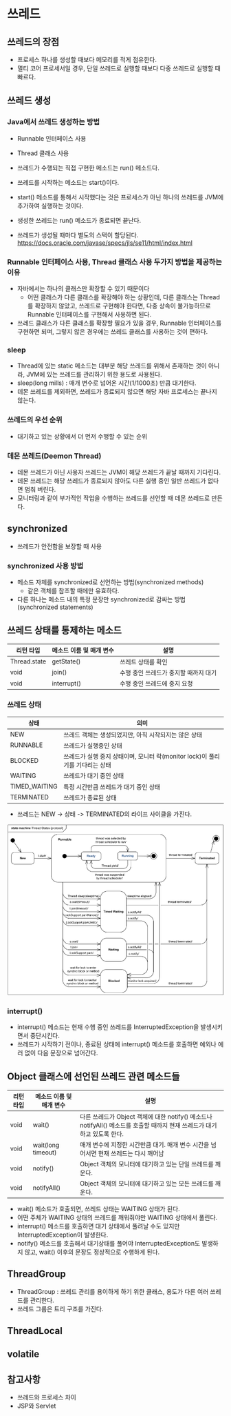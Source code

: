 # 쓰레드
## 쓰레드의 장점
* 프로세스 하나를 생성할 때보다 메모리를 적게 점유한다.
* 멀티 코어 프로세서일 경우, 단일 쓰레드로 실행할 때보다 다중 쓰레드로 실행할 때 빠르다.

## 쓰레드 생성
### Java에서 쓰레드 생성하는 방법
* Runnable 인터페이스 사용
* Thread 클래스 사용
* 쓰레드가 수행되는 직접 구현한 메소드는 run() 메소드다.
* 쓰레드를 시작하는 메소드는 start()이다.
* start() 메소드를 통해서 시작했다는 것은 프로세스가 아닌 하나의 쓰레드를 JVM에 추가하여 실행하는 것이다.
* 생성한 쓰레드는 run() 메소드가 종료되면 끝난다.

* 쓰레드가 생성될 때마다 별도의 스택이 할당된다.
https://docs.oracle.com/javase/specs/jls/se11/html/index.html

### Runnable 인터페이스 사용, Thread 클래스 사용 두가지 방법을 제공하는 이유
* 자바에서는 하나의 클래스만 확장할 수 있기 때문이다
    * 어떤 클래스가 다른 클래스를 확장해야 하는 상황인데, 다른 클래스는 Thread를 확장하지 않았고, 쓰레드로 구현해야 한다면, 다중 상속이 불가능하므로 Runnable 인터페이스를 구현해서 사용하면 된다.
* 쓰레드 클래스가 다른 클래스를 확장할 필요가 있을 경우, Runnable 인터페이스를 구현하면 되며, 그렇지 않은 경우에는 쓰레드 클래스를 사용하는 것이 편하다.

### sleep
* Thread에 있는 static 메소드는 대부분 해당 쓰레드를 위해서 존재하는 것이 아니라, JVM에 있는 쓰레드를 관리하기 위한 용도로 사용된다.
* sleep(long mills) : 매개 변수로 넘어온 시간(1/1000초) 만큼 대기한다.
* 데몬 쓰레드를 제외하면, 쓰레드가 종료되지 않으면 해당 자바 프로세스는 끝나지 않는다.

### 쓰레드의 우선 순위
* 대기하고 있는 상황에서 더 먼저 수행할 수 있는 순위

### 데몬 쓰레드(Deemon Thread)
* 데몬 쓰레드가 아닌 사용자 쓰레드는 JVM이 해당 쓰레드가 끝날 때까지 기다린다.
* 데몬 쓰레드는 해당 쓰레드가 종료되지 않아도 다른 실행 중인 일반 쓰레드가 없다면 멈춰 버린다.
* 모니터링과 같이 부가적인 작업을 수행하는 쓰레드를 선언할 때 데몬 쓰레드로 만든다.

## synchronized
* 쓰레드가 안전함을 보장할 때 사용

### synchronized 사용 방법
* 메소드 자체를 synchronized로 선언하는 방법(synchronized methods)
    * 같은 객체를 참조할 때에만 유효하다.
* 다른 하나는 메소드 내의 특정 문장만 synchronized로 감싸는 방법(synchronized statements)

## 쓰레드 상태를 통제하는 메소드
| 리턴 타입 | 메소드 이름 및 매개 변수 | 설명 |
| --------- | ------------- | ------- |
| Thread.state | getState() | 쓰레드 상태를 확인 |
| void | join() | 수행 중인 쓰레드가 중지할 때까지 대기 |
| void | interrupt() | 수행 중인 쓰레드에 중지 요청 |

### 쓰레드 상태
| 상태 | 의미 |
| -------- | -------- |
| NEW | 쓰레드 객체는 생성되었지만, 아직 시작되지는 않은 상태 |
| RUNNABLE | 쓰레드가 실행중인 상태 |
| BLOCKED | 쓰레드가 실행 중지 상태이며, 모니터 락(monitor lock)이 풀리기를 기다리는 상태 |
| WAITING | 쓰레드가 대기 중인 상태 |
| TIMED_WAITING | 특정 시간만큼 쓰레드가 대기 중인 상태 |
| TERMINATED | 쓰레드가 종료된 상태 |
* 쓰레드는 NEW -> 상태 -> TERMINATED의 라이프 사이클을 가진다.

![Alt text](image-6.png)

### interrupt()
* interrupt() 메소드는 현재 수행 중인 쓰레드를 InterruptedException을 발생시키면서 중단시킨다.
* 쓰레드가 시작하기 전이나, 종료된 상태에 interrupt() 메소드를 호출하면 예외나 에러 없이 다음 문장으로 넘어간다.

## Object 클래스에 선언된 쓰레드 관련 메소드들
| 리턴 타입 | 메소드 이름 및 매개 변수 | 설명 |
| --------- | ------------- | ------- |
| void | wait() | 다른 쓰레드가 Object 객체에 대한 notify() 메소드나 notifyAll() 메소드를 호출할 때까지 현재 쓰레드가 대기하고 있도록 한다. |
| void | wait(long timeout) | 매개 변수에 지정한 시간만큼 대기. 매개 변수 시간을 넘어서면 현재 쓰레드는 다시 깨어남 |
| void | notify() | Object 객체의 모니터에 대기하고 있는 단일 쓰레드를 깨운다. |
| void | notifyAll() | Object 객체의 모니터에 대기하고 있는 모든 쓰레드를 깨운다. |
* wait() 메소드가 호출되면, 쓰레드 상태는 WAITING 상태가 된다.
* 어떤 주체가 WAITING 상태의 쓰레드를 깨워줘야만 WAITING 상태에서 풀린다.
* interrupt() 메소드를 호출하면 대기 상태에서 풀려날 수도 있지만 InterruptedException이 발생한다.
* notify() 메소드를 호출해서 대기상태를 풀어야 InterruptedException도 발생하지 않고, wait() 이후의 문장도 정상적으로 수행하게 된다.

## ThreadGroup
* ThreadGroup : 쓰레드 관리를 용이하게 하기 위한 클래스, 용도가 다른 여러 쓰레드를 관리한다.
* 쓰레드 그룹은 트리 구조를 가진다.

## ThreadLocal

## volatile

## 참고사항
* 쓰레드와 프로세스 차이
* JSP와 Servlet


